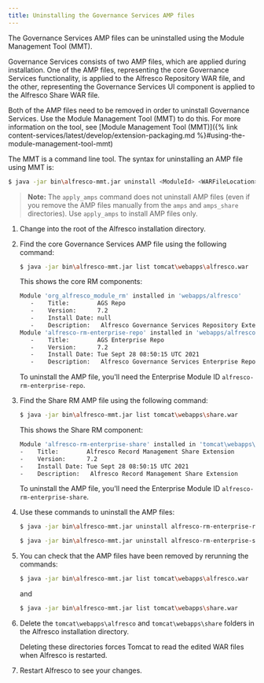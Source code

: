 ```yaml
---
title: Uninstalling the Governance Services AMP files
---
```


The Governance Services AMP files can be uninstalled using the Module Management Tool (MMT).

Governance Services consists of two AMP files, which are applied during installation. One of the AMP files, 
representing the core Governance Services functionality, is applied to the Alfresco Repository WAR file, and the other, 
representing the Governance Services UI component is applied to the Alfresco Share WAR file. 

Both of the AMP files need to be removed in order to uninstall Governance Services. 
Use the Module Management Tool (MMT) to do this. For more information on the tool, 
see [Module Management Tool (MMT)]({% link content-services/latest/develop/extension-packaging.md %}#using-the-module-management-tool-mmt)

The MMT is a command line tool. The syntax for uninstalling an AMP file using MMT is:

```bash
$ java -jar bin\alfresco-mmt.jar uninstall <ModuleId> <WARFileLocation>
```

> **Note:** The `apply_amps` command does not uninstall AMP files (even if you remove the AMP files manually from the `amps` and `amps_share` directories). Use `apply_amps` to install AMP files only.

1. Change into the root of the Alfresco installation directory.

2. Find the core Governance Services AMP file using the following command:

    ```bash
    $ java -jar bin\alfresco-mmt.jar list tomcat\webapps\alfresco.war                                  
    ```

    This shows the core RM components:

    ```bash
    Module 'org_alfresco_module_rm' installed in 'webapps/alfresco'
       -    Title:        AGS Repo
       -    Version:      7.2
       -    Install Date: null
       -    Description:   Alfresco Governance Services Repository Extension
    Module 'alfresco-rm-enterprise-repo' installed in 'webapps/alfresco'
       -    Title:        AGS Enterprise Repo
       -    Version:      7.2
       -    Install Date: Tue Sept 28 08:50:15 UTC 2021
       -    Description:   Alfresco Governance Services Enterprise Repository Extension    
   ```

    To uninstall the AMP file, you'll need the Enterprise Module ID `alfresco-rm-enterprise-repo`.

3. Find the Share RM AMP file using the following command:

    ```bash
    $ java -jar bin\alfresco-mmt.jar list tomcat\webapps\share.war                        
    ```

    This shows the Share RM component:

    ```bash
    Module 'alfresco-rm-enterprise-share' installed in 'tomcat\webapps\share.war'
    -    Title:        Alfresco Record Management Share Extension
    -    Version:      7.2
    -    Install Date: Tue Sept 28 08:50:15 UTC 2021
    -    Description:   Alfresco Record Management Share Extension              
    ```

    To uninstall the AMP file, you'll need the Enterprise Module ID `alfresco-rm-enterprise-share`.

4. Use these commands to uninstall the AMP files:

    ```bash
    $ java -jar bin\alfresco-mmt.jar uninstall alfresco-rm-enterprise-repo tomcat\webapps\alfresco.war            
    ```

    ```bash
    $ java -jar bin\alfresco-mmt.jar uninstall alfresco-rm-enterprise-share tomcat\webapps\share.war            
    ```

5. You can check that the AMP files have been removed by rerunning the commands:

    ```bash
    $ java -jar bin\alfresco-mmt.jar list tomcat\webapps\alfresco.war                        
    ```

    and

    ```bash
    $ java -jar bin\alfresco-mmt.jar list tomcat\webapps\share.war                                      
    ```

6. Delete the `tomcat\webapps\alfresco` and `tomcat\webapps\share` folders in the Alfresco installation directory.

    Deleting these directories forces Tomcat to read the edited WAR files when Alfresco is restarted.

7. Restart Alfresco to see your changes.
